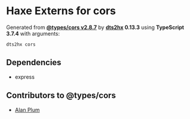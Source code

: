 # Haxe Externs for cors

Generated from **[@types/cors v2.8.7](https://github.com/DefinitelyTyped/DefinitelyTyped#readme)** by **[dts2hx](https://github.com/haxiomic/dts2hx) 0.13.3** using **TypeScript 3.7.4** with arguments:

	dts2hx cors

## Dependencies
- express

## Contributors to @types/cors
- [Alan Plum](https://github.com/pluma)